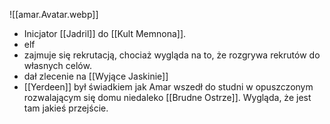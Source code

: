 ![[amar.Avatar.webp]]

* Inicjator [[Jadril]] do [[Kult Memnona]].
* elf 
* zajmuje się rekrutacją, chociaż wygląda na to, że rozgrywa rekrutów do własnych celów.
* dał zlecenie na [[Wyjące Jaskinie]]
* [[Yerdeen]] był świadkiem jak Amar wszedł do studni w opuszczonym rozwalającym się domu niedaleko [[Brudne Ostrze]]. Wygląda, że jest tam jakieś przejście. 
